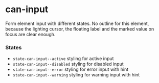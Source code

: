 # can-input

Form element input with different states. No outline for this element, because the lighting cursor, the floating label and the marked value on focus are clear enough.

### States
* `state-can-input--active` styling for active input
* `state-can-input--disabled` styling for disabled input
* `state-can-input--error` styling for error input with hint
* `state-can-input--warning` styling for warning input with hint
